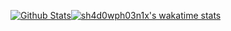 [![Github Stats](https://github-readme-stats.vercel.app/api?username=sh4d0wph03n1x&theme=radical&show_icons=true)](https://github.com/sh4d0wph03n1x/)[![sh4d0wph03n1x's wakatime stats](https://github-readme-stats.vercel.app/api/wakatime?username=sh4d0wph03n1x&theme=radical&layout=compact)](https://github.com/anuraghazra/github-readme-stats)
<!--
**sh4d0wph03n1x/sh4d0wph03n1x** is a ✨ _special_ ✨ repository because its `README.md` (this file) appears on your GitHub profile.

Here are some ideas to get you started:

- 🔭 I’m currently working on ...
- 🌱 I’m currently learning ...
- 👯 I’m looking to collaborate on ...
- 🤔 I’m looking for help with ...
- 💬 Ask me about ...
- 📫 How to reach me: ...
- 😄 Pronouns: ...
- ⚡ Fun fact: ...
-->
